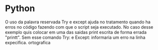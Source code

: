 # Python
O uso da palavra reservada Try e except ajuda no tratamento quando ha erros no código fazendo com que o script seja executado. No caso desse exemplo quis colocar em uma das saidas print escrita de forma errada "printt". Sem esse comando Try: e Except: informaria um erro na linha expecifica.
ortografica
